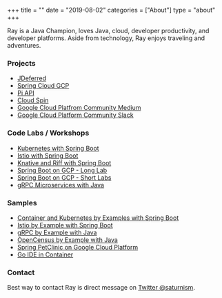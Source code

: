+++
title = ""
date = "2019-08-02"
categories = ["About"]
type = "about"
+++

Ray is a Java Champion, loves Java, cloud, developer productivity, and developer platforms. Aside from technology, Ray enjoys traveling and adventures.

### Projects
- [JDeferred](http://jdeferred.org/)
- [Spring Cloud GCP](https://github.com/spring-cloud/spring-cloud-gcp)
- [Pi API](https://pi.delivery)
- [Cloud Spin](https://twitter.com/googlecloudspin)
- [Google Cloud Platfrom Community Medium](http://medium.com/google-cloud)
- [Google Cloud Platform Community Slack](http://bit.ly/gcp-slack)

### Code Labs / Workshops
- [Kubernetes with Spring Boot](http://bit.ly/k8s-lab)
- [Istio with Spring Boot](http://bit.ly/istio-lab)
- [Knative and Riff with Spring Boot](http://bit.ly/spring-riff-lab)
- [Spring Boot on GCP - Long Lab](http://bit.ly/spring-gcp-lab)
- [Spring Boot on GCP - Short Labs](http://gcplab.me/spring)
- [gRPC Microservices with Java](https://retroryan8080.gitlab.io/grpc-java-workshop)

### Samples
- [Container and Kubernetes by Examples with Spring Boot](https://github.com/saturnism/docker-kubernetes-by-example-java)
- [Istio by Example with Spring Boot](https://github.com/saturnism/istio-by-example-java)
- [gRPC by Example with Java](https://github.com/saturnism/grpc-by-example-java)
- [OpenCensus by Example with Java](https://github.com/saturnism/opencensus-java-by-example)
- [Spring PetClinic on Google Cloud Platform](https://github.com/saturnism/spring-petclinic-gcp)
- [Go IDE in Container](https://github.com/saturnism/go-ide)

### Contact
Best way to contact Ray is direct message on [Twitter @saturnism](https://twitter.com/saturnism).
